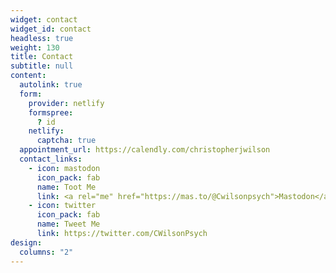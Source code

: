 ```yaml
---
widget: contact
widget_id: contact
headless: true
weight: 130
title: Contact
subtitle: null
content:
  autolink: true
  form:
    provider: netlify
    formspree:
      ? id
    netlify:
      captcha: true
  appointment_url: https://calendly.com/christopherjwilson
  contact_links:
    - icon: mastodon
      icon_pack: fab
      name: Toot Me
      link: <a rel="me" href="https://mas.to/@Cwilsonpsych">Mastodon</a>
    - icon: twitter
      icon_pack: fab
      name: Tweet Me
      link: https://twitter.com/CWilsonPsych
design:
  columns: "2"
---
```


